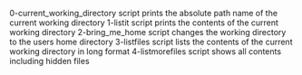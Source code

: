 0-current_working_directory script prints the absolute path name of the current working directory
1-listit script prints the contents of the current working directory
2-bring_me_home script changes the working directory to the users home directory
3-listfiles script lists the contents of the current working directory in long format
4-listmorefiles script shows all contents including hidden files
